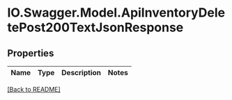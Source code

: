# IO.Swagger.Model.ApiInventoryDeletePost200TextJsonResponse
## Properties

Name | Type | Description | Notes
------------ | ------------- | ------------- | -------------

 [[Back to README]](../README.md)

